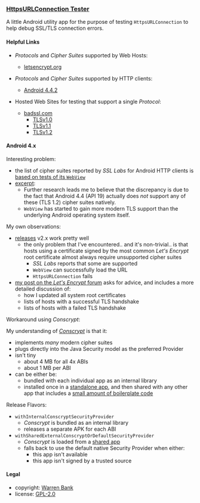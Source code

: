 ### [HttpsURLConnection Tester](https://github.com/warren-bank/Android-HttpsURLConnectionTester)

A little Android utility app for the purpose of testing `HttpsURLConnection` to help debug SSL/TLS connection errors.

#### Helpful Links

* _Protocols_ and _Cipher Suites_ supported by Web Hosts:
  - [letsencrypt.org](https://www.ssllabs.com/ssltest/analyze.html?d=letsencrypt.org)

* _Protocols_ and _Cipher Suites_ supported by HTTP clients:
  - [Android 4.4.2](https://www.ssllabs.com/ssltest/viewClient.html?name=Android&version=4.4.2)

* Hosted Web Sites for testing that support a single _Protocol_:
  - [badssl.com](https://github.com/chromium/badssl.com)
    * [TLSv1.0](https://tls-v1-0.badssl.com:1010/)
    * [TLSv1.1](https://tls-v1-1.badssl.com:1011/)
    * [TLSv1.2](https://tls-v1-2.badssl.com:1012/)

#### Android 4.x

Interesting problem:

* the list of cipher suites reported by _SSL Labs_ for Android HTTP clients is [based on tests of its `WebView`](https://community.qualys.com/thread/16297)
* [excerpt](https://github.com/AntennaPod/AntennaPod/issues/2814#issuecomment-426367766):
  * Further research leads me to believe that the discrepancy is due to the fact that Android 4.4 (API 19) actually does _not_ support any of these (TLS 1.2) cipher suites natively.
  * `WebView` has started to gain more modern TLS support than the underlying Android operating system itself.

My own observations:

* [releases](https://github.com/warren-bank/Android-HttpsURLConnectionTester/releases) v2.x work pretty well
  - the only problem that I've encountered.. and it's non-trivial.. is that hosts using a certificate signed by the most common _Let's Encrypt_ root certificate almost always require unsupported cipher suites
    * _SSL Labs_ reports that some are supported
    * `WebView` can successfully load the URL
    * `HttpsURLConnection` fails
* [my post on the _Let's Encrypt_ forum](https://community.letsencrypt.org/t/help-which-certificates-to-install-on-android-4-4/212077) asks for advice, and includes a more detailed discussion of:
  - how I updated all system root certificates
  - lists of hosts with a successful TLS handshake
  - lists of hosts with a failed TLS handshake

Workaround using _Conscrypt_:

My understanding of [_Conscrypt_](https://github.com/google/conscrypt/) is that it:

* implements _many_ modern cipher suites
* plugs directly into the Java Security model as the preferred Provider
* isn't tiny
  - about 4 MB for all 4x ABIs
  - about 1 MB per ABI
* can be either be:
  - bundled with each individual app as an internal library
  - installed once in a [standalone app](https://f-droid.org/packages/com.mendhak.conscryptprovider/), and then shared with any other app that includes a [small amount of boilerplate code](https://github.com/mendhak/Conscrypt-Provider#instructions-for-developers)

Release Flavors:

* `withInternalConscryptSecurityProvider`
  - _Conscrypt_ is bundled as an internal library
  - releases a separate APK for each ABI
* `withSharedExternalConscryptOrDefaultSecurityProvider`
  - _Conscrypt_ is loaded from a [shared app](https://f-droid.org/packages/com.mendhak.conscryptprovider/)
  - falls back to use the default native Security Provider when either:
    * this app isn't available
    * this app isn't signed by a trusted source

#### Legal

* copyright: [Warren Bank](https://github.com/warren-bank)
* license: [GPL-2.0](https://www.gnu.org/licenses/old-licenses/gpl-2.0.txt)
